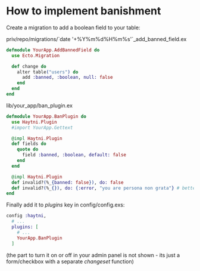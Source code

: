 # How to implement banishment

Create a migration to add a boolean field to your table:

priv/repo/migrations/\`date '+%Y%m%d%H%m%s'\`_add_banned_field.ex
```elixir
defmodule YourApp.AddBannedField do
  use Ecto.Migration

  def change do
    alter table("users") do
      add :banned, :boolean, null: false
    end
  end
end
```

lib/your_app/ban_plugin.ex
```elixir
defmodule YourApp.BanPlugin do
  use Haytni.Plugin
  #import YourApp.Gettext

  @impl Haytni.Plugin
  def fields do
    quote do
      field :banned, :boolean, default: false
    end
  end

  @impl Haytni.Plugin
  def invalid?(%_{banned: false}), do: false
  def invalid?(%_{}), do: {:error, "you are persona non grata"} # better if you translate it with (d)gettext
end
```

Finally add it to *plugins* key in config/config.exs:
```elixir
config :haytni,
  # ...
  plugins: [
    # ...
    YourApp.BanPlugin
  ]
```

(the part to turn it on or off in your admin panel is not shown - its just a form/checkbox with a separate *changeset* function)
